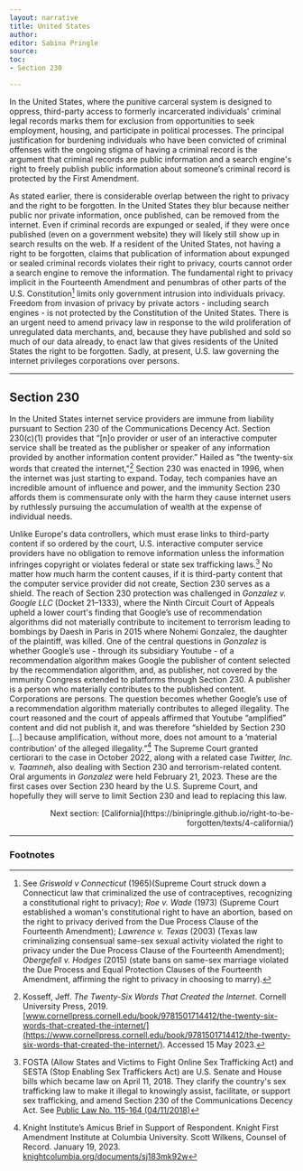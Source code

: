 ```yaml
---
layout: narrative
title: United States
author:
editor: Sabina Pringle
source:
toc:
- Section 230

---
```


In the United States, where the punitive carceral system is designed to oppress, third-party access to formerly incarcerated individuals' criminal legal records marks them for exclusion from opportunities to seek employment, housing, and participate in political processes. The principal justification for burdening individuals who have been convicted of criminal offenses with the ongoing stigma of having a criminal record is the argument that criminal records are public information and a search engine's right to freely publish public information about someone’s criminal record is protected by the First Amendment.

As stated earlier, there is considerable overlap between the right to privacy and the right to be forgotten. In the United States they blur because neither public nor private information, once published, can be removed from the internet. Even if criminal records are expunged or sealed, if they were once published (even on a government website) they will likely still show up in search results on the web. If a resident of the United States, not having a right to be forgotten, claims that publication of information about expunged or sealed criminal records violates their right to privacy, courts cannot order a search engine to remove the information. The fundamental right to privacy implicit in the Fourteenth Amendment and penumbras of other parts of the U.S. Constitution[^1] limits only government intrusion into individuals privacy. Freedom from invasion of privacy by private actors - including search engines - is not protected by the Constitution of the United States. There is an urgent need to amend privacy law in response to the wild proliferation of unregulated data merchants, and,  because they have published and sold so much of our data already, to enact law that gives residents of the United States the right to be forgotten. Sadly, at present, U.S. law governing the internet privileges corporations over persons.  

---

## **Section 230**

In the United States internet service providers are immune from liability pursuant to Section 230 of the Communications Decency Act. Section 230(c)(1) provides that “[n]o provider or user of an interactive computer service shall be treated as the publisher or speaker of any information provided by another information content provider.” Hailed as "the twenty-six words that created the internet,"[^2] Section 230 was enacted in 1996, when the internet was just starting to expand. Today, tech companies have an incredible amount of influence and power, and the immunity Section 230 affords them is commensurate only with the harm they cause internet users by ruthlessly pursuing the accumulation of wealth at the expense of individual needs.

Unlike Europe's data controllers, which must erase links to third-party content if so ordered by the court, U.S. interactive computer service providers have no obligation to remove information unless the information infringes copyright or violates federal or state sex trafficking laws.[^3] No matter how much harm the content causes, if it is third-party content that the computer service provider did not create, Section 230 serves as a shield. The reach of Section 230 protection was challenged in *Gonzalez v. Google LLC* (Docket 21–1333), where the Ninth Circuit Court of Appeals upheld a lower court's finding that Google’s use of recommendation algorithms did not materially contribute to incitement to terrorism leading to bombings by Daesh in Paris in 2015 where Nohemi Gonzalez, the daughter of the plaintiff, was killed. One of the central questions in *Gonzalez* is whether Google’s use - through its subsidiary Youtube - of a recommendation algorithm makes Google the publisher of content selected by the recommendation algorithm, and, as publisher, not covered by the immunity Congress extended to platforms through Section 230. A publisher is a person who materially contributes to the published content. Corporations are persons. The question becomes whether Google’s use of a recommendation algorithm materially contributes to alleged illegality. The court reasoned and the court of appeals affirmed that Youtube “amplified” content and did not publish it, and was therefore “shielded by Section 230 […] because amplification, without more, does not amount to a ‘material contribution’ of the alleged illegality.”[^4] The Supreme Court granted certiorari to the case in October 2022, along with a related case *Twitter, Inc. v. Taamneh*, also dealing with Section 230 and terrorism-related content. Oral arguments in *Gonzalez* were held February 21, 2023. These are the first cases over Section 230 heard by the U.S. Supreme Court, and hopefully they will serve to limit Section 230 and lead to replacing this law.

[^1]:See *Griswold v Connecticut* (1965)(Supreme Court struck down a Connecticut law that criminalized the use of contraceptives, recognizing a constitutional right to privacy); *Roe v. Wade* (1973) (Supreme Court established a woman's constitutional right to have an abortion, based on the right to privacy derived from the Due Process Clause of the Fourteenth Amendment); *Lawrence v. Texas* (2003) (Texas law criminalizing consensual same-sex sexual activity violated the right to privacy under the Due Process Clause of the Fourteenth Amendment); *Obergefell v. Hodges* (2015) (state bans on same-sex marriage violated the Due Process and Equal Protection Clauses of the Fourteenth Amendment, affirming the right to privacy in choosing to marry).

[^2]:Kosseff, Jeff. *The Twenty-Six Words That Created the Internet*. Cornell University Press, 2019. [www.cornellpress.cornell.edu/book/9781501714412/the-twenty-six-words-that-created-the-internet/](https://www.cornellpress.cornell.edu/book/9781501714412/the-twenty-six-words-that-created-the-internet/). Accessed 15 May 2023.

[^3]:FOSTA (Allow States and Victims to Fight Online Sex Trafficking Act) and SESTA (Stop Enabling Sex Traffickers Act) are U.S. Senate and House bills which became law on April 11, 2018. They clarify the country's sex trafficking law to make it illegal to knowingly assist, facilitate, or support sex trafficking, and amend Section 230 of the Communications Decency Act. See [Public Law No. 115-164 (04/11/2018)](https://www.congress.gov/bill/115th-congress/house-bill/1865/text)

[^4]:Knight Institute’s Amicus Brief in Support of Respondent. Knight First Amendment Institute at Columbia University. Scott Wilkens, Counsel of Record. January 19, 2023. [knightcolumbia.org/documents/sj183mk92w](https://knightcolumbia.org/documents/sj183mk92w)

<div style="text-align: right">
Next section: [California](https://binipringle.github.io/right-to-be-forgotten/texts/4-california/)
</div>

---

### Footnotes
